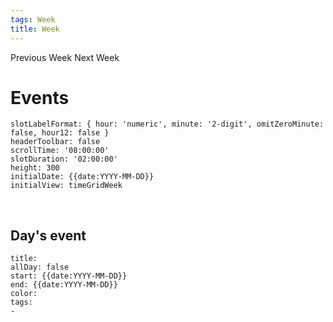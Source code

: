 ```yaml
---
tags: Week
title: Week
---
```

Previous Week
Next Week

# Events
```itinerary
slotLabelFormat: { hour: 'numeric', minute: '2-digit', omitZeroMinute: false, hour12: false }
headerToolbar: false
scrollTime: '08:00:00'
slotDuration: '02:00:00'
height: 300
initialDate: {{date:YYYY-MM-DD}}
initialView: timeGridWeek

```
<!--```itinerary
slotLabelFormat: { hour: 'numeric', minute: '2-digit', omitZeroMinute: false, hour12: false }
headerToolbar: False
scrollTime: '08:00:00'
slotDuration: '01:00:00'
height: 200
allDaySlot: false
initialdate: {{date:YYYY-MM-DD}}
initialView: listWeek
```-->
<br/>

##  Day's event

```itinerary-event
title: 
allDay: false
start: {{date:YYYY-MM-DD}}
end: {{date:YYYY-MM-DD}}
color: 
tags:
- 
```


